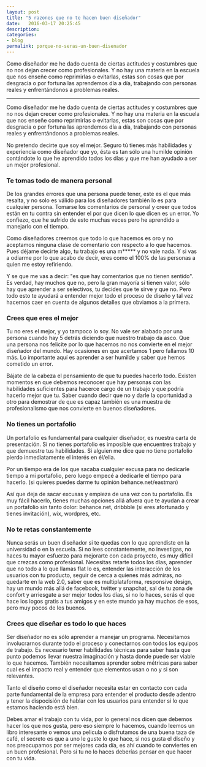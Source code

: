 ```yaml
---
layout: post
title: "5 razones que no te hacen buen diseñador"
date:   2016-03-17 20:25:45
description:   
categories:
- blog
permalink: porque-no-seras-un-buen-disenador
---
```

Como diseñador me he dado cuenta de ciertas actitudes y costumbres que no nos dejan crecer como profesionales. Y no hay una materia en la escuela que nos enseñe como reprimirlas o evitarlas, estas son cosas que por desgracia o por fortuna las aprendemos día a día, trabajando con personas reales y enfrentándonos a problemas reales.
___

Como diseñador me he dado cuenta de ciertas actitudes y costumbres que no nos dejan crecer como profesionales. Y no hay una materia en la escuela que nos enseñe como reprimirlas o evitarlas, estas son cosas que por desgracia o por fortuna las aprendemos día a día, trabajando con personas reales y enfrentándonos a problemas reales.

No pretendo decirte que soy el mejor. Seguro tú tienes más habilidades y experiencia como diseñador que yo, ésta es tan sólo una humilde opinión contándote lo que he aprendido todos los días y que me han ayudado a ser un mejor profesional.

### Te tomas todo de manera personal

De los grandes errores que una persona puede tener, este es el que más resalta, y no solo es válido para los diseñadores también lo es para cualquier persona. Tomarse los comentarios de personal y creer que todos están en tu contra sin entender el por que dicen lo que dicen es un error. Yo confiezo, que he sufrido de esto muchas veces pero he aprendido a manejarlo con el tiempo.

Como diseñadores creemos que todo lo que hacemos es oro y no aceptamos ninguna clase de comentario con respecto a lo que hacemos. Pues déjame decirte algo, tu trabajo es una m***** y no vale nada. Y si vas a odiarme por lo que acabo de decir, eres como el 100% de las personas a quien me estoy refiriendo.

Y se que me vas a decir: "es que hay comentarios que no tienen sentido". Es verdad, hay muchos que no, pero la gran mayoría si tienen valor, sólo hay que aprender a ser selectivos, tu decides que te sirve y que no. Pero todo esto te ayudará a entender mejor todo el proceso de diseño y tal vez hacernos caer en cuenta de algunos detalles que obviamos a la primera.

### Crees que eres el mejor

Tu no eres el mejor, y yo tampoco lo soy. No vale ser alabado por una persona cuando hay 5 detrás diciendo que nuestro trabajo da asco. Que una persona nos felicite por lo que hacemos no nos convierte en el mejor diseñador del mundo. Hay ocasiones en que acertamos 1 pero fallamos 10 más. Lo importante aquí es aprender a ser humilde y saber que hemos cometido un error.

Bájate de la cabeza el pensamiento de que tu puedes hacerlo todo. Existen momentos en que debemos reconocer que hay personas con las habilidades suficientes para hacerce cargo de un trabajo y que podría hacerlo mejor que tu. Saber cuando decir que no y darle la oportunidad a otro para demostrar de que es capaz también es una muestra de profesionalismo que nos convierte en buenos diseñadores.

### No tienes un portafolio

Un portafolio es fundamental para cualquier diseñador, es nuestra carta de presentación. Si no tienes portafolio es imposible que encuentres trabajo y que demuestre tus habilidades. Si alguien me dice que no tiene portafolio pierdo inmediatamente el interés en él/ella.

Por un tiempo era de los que sacaba cualquier excusa para no dedicarle tiempo a mi portafolio, pero luego empecé a dedicarle el tiempo para hacerlo. (si quieres puedes darme tu opinión behance.net/eastman) 

Así que deja de sacar excusas y empieza de una vez con tu portafolio. Es muy fácil hacerlo, tienes muchas opciones allá afuera que te ayudan a crear un portafolio sin tanto dolor: behance.net, dribbble (si eres afortunado y tienes invitación), wix, wordpres, etc.

### No te retas constantemente

Nunca serás un buen diseñador si te quedas con lo que aprendiste en la universidad o en la escuela. Si no lees constantemente, no investigas, no haces tu mayor esfuerzo para mejorarte con cada proyecto, es muy difícil que crezcas como profesional. Necesitas retarte todos los días, aprender que no todo a lo que llamas flat lo es, entender las interacción de los usuarios con tu producto, seguir de cerca a quienes más admiras, no quedarte en la web 2.0, saber que es multiplataforma, responsive design, hay un mundo más allá de facebook, twitter y snapchat, sal de tu zona de confort y arriesgate a ser mejor todos los días, si no lo haces, serás el que hace los logos gratis a tus amigos y en este mundo ya hay muchos de esos, pero muy pocos de los buenos.

### Crees que diseñar es todo lo que haces

Ser diseñador no es sólo aprender a manejar un programa. Necesitamos involucrarnos durante todo el proceso y conectarnos con todos los equipos de trabajo. Es necesario tener habilidades técnicas para saber hasta que punto podemos llevar nuestra imaginación y hasta donde puede ser viable lo que hacemos. También necesitamos aprender sobre métricas para saber cual es el impacto real y entender que elementos usan o no y si son relevantes.

Tanto el diseño como el diseñador necesita estar en contacto con cada parte fundamental de la empresa para entender el producto desde adentro y tener la dispocisión de hablar con los usuarios para entender si lo que estamos haciendo está bien.

Debes amar el trabajo con tu vida, por lo general nos dicen que debemos hacer los que nos gusta, pero eso siempre lo hacemos, cuando leemos un libro interesante o vemos una pelicula o disfrutamos de una buena taza de café, el secreto es que a uno le guste lo que hace, si nos gusta el diseño y nos preocupamos por ser mejores cada día, es ahí cuando te conviertes en un buen profesional. Pero si tu no lo haces deberías pensar en que hacer con tu vida.

